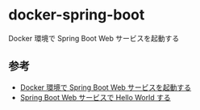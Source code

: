 # docker-spring-boot

Docker 環境で Spring Boot Web サービスを起動する

## 参考

- [Docker 環境で Spring Boot Web サービスを起動する](https://qiita.com/studio_meowtoon/items/9c07e20b4124d8c5f972)
- [Spring Boot Web サービスで Hello World する](https://qiita.com/studio_meowtoon/items/37ac0082a3228e4de570)
